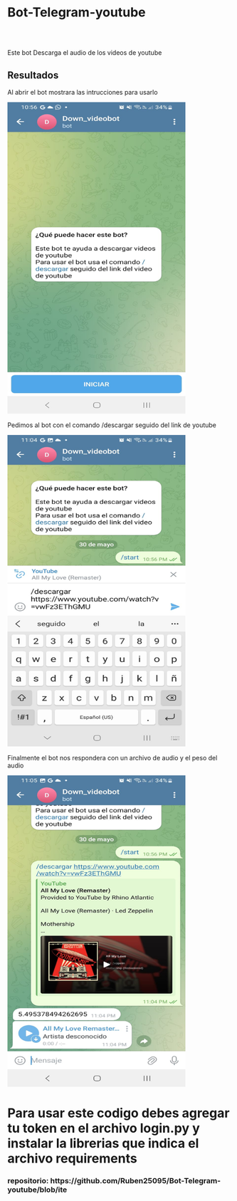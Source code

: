 <h1>Bot-Telegram-youtube</h1>
<br>
<h2></h2>Este bot Descarga el audio de los videos de youtube </h2>

<h2>Resultados</h2>
<p>Al abrir el bot mostrara las intrucciones para usarlo</p>
<img src="botinicio.jpeg" alt="Girl in a jacket" width="400" height="700">
<br>
<p>Pedimos al bot con el comando /descargar seguido del link de youtube</p>
<img src="Bot peticion.jpeg" alt="Girl in a jacket" width="400" height="700">
<br>
<p>Finalmente el bot nos respondera con un archivo de audio y el peso del audio</p>
<img src="botn respuesta.jpeg" alt="Girl in a jacket" width="400" height="700">


<h1>Para usar este codigo debes agregar tu token en el archivo login.py y instalar la librerias que indica el archivo requirements</h1>

<h3>repositorio: https://github.com/Ruben25095/Bot-Telegram-youtube/blob/ite</h3>
